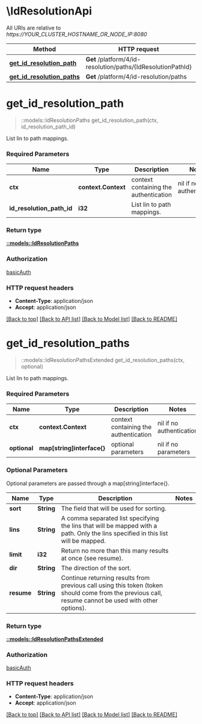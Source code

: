 # \IdResolutionApi

All URIs are relative to *https://YOUR_CLUSTER_HOSTNAME_OR_NODE_IP:8080*

Method | HTTP request | Description
------------- | ------------- | -------------
[**get_id_resolution_path**](IdResolutionApi.md#get_id_resolution_path) | **Get** /platform/4/id-resolution/paths/{IdResolutionPathId} | 
[**get_id_resolution_paths**](IdResolutionApi.md#get_id_resolution_paths) | **Get** /platform/4/id-resolution/paths | 


# **get_id_resolution_path**
> ::models::IdResolutionPaths get_id_resolution_path(ctx, id_resolution_path_id)


List lin to path mappings.

### Required Parameters

Name | Type | Description  | Notes
------------- | ------------- | ------------- | -------------
 **ctx** | **context.Context** | context containing the authentication | nil if no authentication
  **id_resolution_path_id** | **i32**| List lin to path mappings. | 

### Return type

[**::models::IdResolutionPaths**](IdResolutionPaths.md)

### Authorization

[basicAuth](../README.md#basicAuth)

### HTTP request headers

 - **Content-Type**: application/json
 - **Accept**: application/json

[[Back to top]](#) [[Back to API list]](../README.md#documentation-for-api-endpoints) [[Back to Model list]](../README.md#documentation-for-models) [[Back to README]](../README.md)

# **get_id_resolution_paths**
> ::models::IdResolutionPathsExtended get_id_resolution_paths(ctx, optional)


List lin to path mappings.

### Required Parameters

Name | Type | Description  | Notes
------------- | ------------- | ------------- | -------------
 **ctx** | **context.Context** | context containing the authentication | nil if no authentication
 **optional** | **map[string]interface{}** | optional parameters | nil if no parameters

### Optional Parameters
Optional parameters are passed through a map[string]interface{}.

Name | Type | Description  | Notes
------------- | ------------- | ------------- | -------------
 **sort** | **String**| The field that will be used for sorting. | 
 **lins** | **String**| A comma separated list specifying the lins that will be mapped with a path. Only the lins specified in this list will be mapped. | 
 **limit** | **i32**| Return no more than this many results at once (see resume). | 
 **dir** | **String**| The direction of the sort. | 
 **resume** | **String**| Continue returning results from previous call using this token (token should come from the previous call, resume cannot be used with other options). | 

### Return type

[**::models::IdResolutionPathsExtended**](IdResolutionPathsExtended.md)

### Authorization

[basicAuth](../README.md#basicAuth)

### HTTP request headers

 - **Content-Type**: application/json
 - **Accept**: application/json

[[Back to top]](#) [[Back to API list]](../README.md#documentation-for-api-endpoints) [[Back to Model list]](../README.md#documentation-for-models) [[Back to README]](../README.md)

